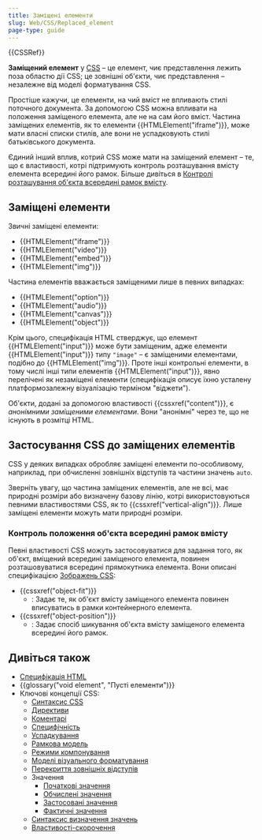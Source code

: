 ```yaml
---
title: Заміщені елементи
slug: Web/CSS/Replaced_element
page-type: guide
---
```


{{CSSRef}}

**Заміщений елемент** у [CSS](/uk/docs/Web/CSS) – це елемент, чиє представлення лежить поза областю дії CSS; це зовнішні об'єкти, чиє представлення – незалежне від моделі форматування CSS.

Простіше кажучи, це елементи, на чий вміст не впливають стилі поточного документа. За допомогою CSS можна впливати на положення заміщеного елемента, але не на сам його вміст. Частина заміщених елементів, як то елементи {{HTMLElement("iframe")}}, може мати власні списки стилів, але вони не успадковують стилі батьківського документа.

Єдиний інший вплив, котрий CSS може мати на заміщений елемент – те, що є властивості, котрі підтримують контроль розташування вмісту елемента всередині його рамок. Більше дивіться в [Контролі розташування об'єкта всередині рамок вмісту](#kontrol-polozhennia-obiekta-vseredyni-ramok-vmistu).

## Заміщені елементи

Звичні заміщені елементи:

- {{HTMLElement("iframe")}}
- {{HTMLElement("video")}}
- {{HTMLElement("embed")}}
- {{HTMLElement("img")}}

Частина елементів вважається заміщеними лише в певних випадках:

- {{HTMLElement("option")}}
- {{HTMLElement("audio")}}
- {{HTMLElement("canvas")}}
- {{HTMLElement("object")}}

Крім цього, специфікація HTML стверджує, що елемент {{HTMLElement("input")}} може бути заміщеним, адже елементи {{HTMLElement("input")}} типу `"image"` – є заміщеними елементами, подібно до {{HTMLElement("img")}}. Проте інші контрольні елементи, в тому числі інші типи елементів {{HTMLElement("input")}}, явно перелічені як незаміщені елементи (специфікація описує їхню усталену платформозалежну візуалізацію терміном "віджети").

Об'єкти, додані за допомогою властивості {{cssxref("content")}}, є _анонімними заміщеними елементами_. Вони "анонімні" через те, що не існують в розмітці HTML.

## Застосування CSS до заміщених елементів

CSS у деяких випадках обробляє заміщені елементи по-особливому, наприклад, при обчисленні зовнішніх відступів та частини значень `auto`.

Зверніть увагу, що частина заміщених елементів, але не всі, має природні розміри або визначену базову лінію, котрі використовуються певними властивостями CSS, як то {{cssxref("vertical-align")}}. Лише заміщені елементи можуть мати природні розміри.

### Контроль положення об'єкта всередині рамок вмісту

Певні властивості CSS можуть застосовуватися для задання того, як об'єкт, вміщений всередині заміщеного елемента, повинен розташовуватися всередині прямокутника елемента. Вони описані специфікацією [Зображень CSS](https://drafts.csswg.org/css-images/):

- {{cssxref("object-fit")}}
  - : Задає те, як об'єкт вмісту заміщеного елемента повинен вписуватись в рамки контейнерного елемента.
- {{cssxref("object-position")}}
  - : Задає спосіб шикування об'єкта вмісту заміщеного елемента всередині його рамок.

## Дивіться також

- [Специфікація HTML](https://html.spec.whatwg.org/multipage/rendering.html#replaced-elements)
- {{glossary("void element", "Пусті елементи")}}
- Ключові концепції CSS:
  - [Синтаксис CSS](/uk/docs/Web/CSS/Syntax)
  - [Директиви](/uk/docs/Web/CSS/At-rule)
  - [Коментарі](/uk/docs/Web/CSS/Comments)
  - [Специфічність](/uk/docs/Web/CSS/Specificity)
  - [Успадкування](/uk/docs/Web/CSS/Inheritance)
  - [Рамкова модель](/uk/docs/Web/CSS/CSS_box_model/Introduction_to_the_CSS_box_model)
  - [Режими компонування](/uk/docs/Web/CSS/Layout_mode)
  - [Моделі візуального форматування](/uk/docs/Web/CSS/Visual_formatting_model)
  - [Перекриття зовнішніх відступів](/uk/docs/Web/CSS/CSS_box_model/Mastering_margin_collapsing)
  - Значення
    - [Початкові значення](/uk/docs/Web/CSS/initial_value)
    - [Обчислені значення](/uk/docs/Web/CSS/computed_value)
    - [Застосовані значення](/uk/docs/Web/CSS/used_value)
    - [Фактичні значення](/uk/docs/Web/CSS/actual_value)
  - [Синтаксис визначення значень](/uk/docs/Web/CSS/Value_definition_syntax)
  - [Властивості-скорочення](/uk/docs/Web/CSS/Shorthand_properties)
